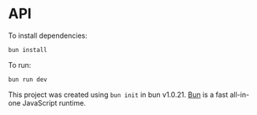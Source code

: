 # API

To install dependencies:

```bash
bun install
```

To run:

```bash
bun run dev
```

This project was created using `bun init` in bun v1.0.21. [Bun](https://bun.sh) is a fast all-in-one JavaScript runtime.
